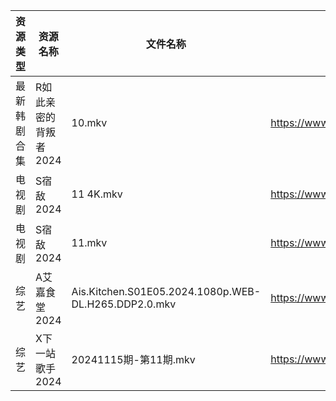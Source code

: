 | 资源类型   | 资源名称          | 文件名称                                                 | 分享链接                                 | 更新时间                |
| ------ | ------------- | ---------------------------------------------------- | ------------------------------------ | ------------------- |
| 最新韩剧合集 | R如此亲密的背叛者2024 | 10.mkv                                               | https://www.alipan.com/s/XPaiCBQqD2E | 2024-11-16 00:06:01 |
| 电视剧    | S宿敌2024       | 11 4K.mkv                                            | https://www.alipan.com/s/jyw7xtYezPF | 2024-11-16 00:06:09 |
| 电视剧    | S宿敌2024       | 11.mkv                                               | https://www.alipan.com/s/jyw7xtYezPF | 2024-11-16 00:06:09 |
| 综艺     | A艾嘉食堂2024     | Ais.Kitchen.S01E05.2024.1080p.WEB-DL.H265.DDP2.0.mkv | https://www.alipan.com/s/qqA2j1AeyfW | 2024-11-16 12:06:40 |
| 综艺     | X下一站歌手2024    | 20241115期-第11期.mkv                                   | https://www.alipan.com/s/eBKzWFKqm82 | 2024-11-16 00:08:26 |
